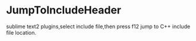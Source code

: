 JumpToIncludeHeader
===================

sublime text2 plugins,select include file,then press f12 jump to C++ include file location.
